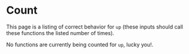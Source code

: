 
# Count

This page is a listing of correct behavior for `up` (these inputs should call these functions the listed number of times).


No functions are currently being counted for `up`, lucky you!.


